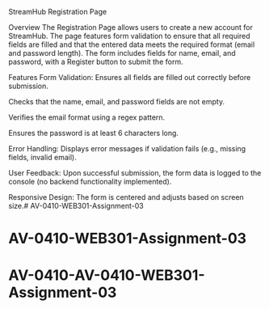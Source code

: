StreamHub Registration Page

Overview
The Registration Page allows users to create a new account for StreamHub. The page features form validation to ensure that all required fields are filled and that the entered data meets the required format (email and password length). The form includes fields for name, email, and password, with a Register button to submit the form.

Features
Form Validation: Ensures all fields are filled out correctly before submission.

Checks that the name, email, and password fields are not empty.

Verifies the email format using a regex pattern.

Ensures the password is at least 6 characters long.

Error Handling: Displays error messages if validation fails (e.g., missing fields, invalid email).

User Feedback: Upon successful submission, the form data is logged to the console (no backend functionality implemented).

Responsive Design: The form is centered and adjusts based on screen size.# AV-0410-WEB301-Assignment-03
# AV-0410-WEB301-Assignment-03
# AV-0410-AV-0410-WEB301-Assignment-03
